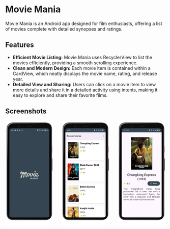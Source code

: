 # Movie Mania

Movie Mania is an Android app designed for film enthusiasts, offering a list of movies complete with detailed synopses and ratings.

## Features

- **Efficient Movie Listing:** Movie Mania uses RecyclerView to list the movies efficiently, providing a smooth scrolling experience.
- **Clean and Modern Design:** Each movie item is contained within a CardView, which neatly displays the movie name, rating, and release year.
- **Detailed View and Sharing:** Users can click on a movie item to view more details and share it in a detailed activity using intents, making it easy to explore and share their favorite films.

## Screenshots

<div style="display: flex; justify-content: space-between;">
  <img src="https://github.com/dzikryaji/movie-mania/blob/master/movie-mania-splash.png?raw=true" alt="Splash Screen" width="30%">
  <img src="https://github.com/dzikryaji/movie-mania/blob/master/movie-mania-list.png?raw=true" alt="Main Screen" width="30%">
  <img src="https://github.com/dzikryaji/movie-mania/blob/master/movie-mania-detail.png?raw=true" alt="Detail Screen" width="30%">
</div>
